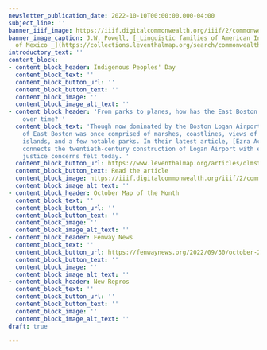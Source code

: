 ```yaml
---
newsletter_publication_date: 2022-10-10T00:00:00.000-04:00
subject_line: ''
banner_iiif_image: https://iiif.digitalcommonwealth.org/iiif/2/commonwealth:7h149w944/877,3064,3196,1087/2000,/0/default.jpg
banner_image_caption: J.W. Powell, [_Linguistic families of American Indians north
  of Mexico _](https://collections.leventhalmap.org/search/commonwealth:7h149w93v)\[1907\]
introductory_text: ''
content_block:
- content_block_header: Indigenous Peoples' Day
  content_block_text: ''
  content_block_button_url: ''
  content_block_button_text: ''
  content_block_image: ''
  content_block_image_alt_text: ''
- content_block_header: 'From parks to planes, how has the East Boston landscape changed
    over time? '
  content_block_text: 'Though now dominated by the Boston Logan Airport, the landscape
    of East Boston was once comprised of marshes, coastlines, views of the harbor
    islands, and a few notable parks. In their latest article, [Ezra Acevedo](https://www.leventhalmap.org/author/ezra-acevedo/)
    connects the twentieth-century construction of Logan Airport with environmental
    justice concerns felt today. '
  content_block_button_url: https://www.leventhalmap.org/articles/olmsted-to-airport-east-boston-and-urban-development/
  content_block_button_text: Read the article
  content_block_image: https://iiif.digitalcommonwealth.org/iiif/2/commonwealth:9s161922w/1943,3633,3268,2749/2000,/0/default.jpg
  content_block_image_alt_text: ''
- content_block_header: October Map of the Month
  content_block_text: ''
  content_block_button_url: ''
  content_block_button_text: ''
  content_block_image: ''
  content_block_image_alt_text: ''
- content_block_header: Fenway News
  content_block_text: ''
  content_block_button_url: https://fenwaynews.org/2022/09/30/october-2022/
  content_block_button_text: ''
  content_block_image: ''
  content_block_image_alt_text: ''
- content_block_header: New Repros
  content_block_text: ''
  content_block_button_url: ''
  content_block_button_text: ''
  content_block_image: ''
  content_block_image_alt_text: ''
draft: true

---
```

